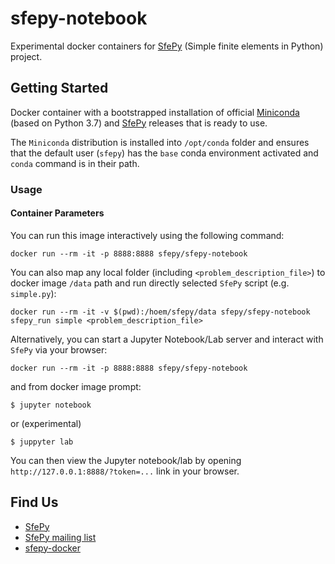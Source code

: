 # sfepy-notebook

Experimental docker containers for [SfePy](http://sfepy.org) (Simple finite elements in Python) project.

## Getting Started

Docker container with a bootstrapped installation of official [Miniconda](http://conda.pydata.org/miniconda.html)
(based on Python 3.7) and [SfePy](https://anaconda.org/conda-forge/sfepy) releases that is ready to use.

The `Miniconda` distribution is installed into `/opt/conda` folder and ensures that the default user (`sfepy`) has
the `base` conda environment activated and `conda` command is in their path.

### Usage

#### Container Parameters

You can run this image interactively using the following command:

    docker run --rm -it -p 8888:8888 sfepy/sfepy-notebook

You can also map any local folder (including `<problem_description_file>`) to docker image `/data` path and
run directly selected `SfePy` script (e.g. `simple.py`):

    docker run --rm -it -v $(pwd):/hoem/sfepy/data sfepy/sfepy-notebook sfepy_run simple <problem_description_file>

Alternatively, you can start a Jupyter Notebook/Lab server and interact with `SfePy` via your browser:

    docker run --rm -it -p 8888:8888 sfepy/sfepy-notebook

and from docker image prompt:

    $ jupyter notebook
or (experimental)

    $ juppyter lab
    
You can then view the Jupyter notebook/lab by opening `http://127.0.0.1:8888/?token=...` link in your browser.

## Find Us

* [SfePy](http://sfepy.org)
* [SfePy mailing list](https://mail.python.org/mm3/mailman3/lists/sfepy.python.org)
* [sfepy-docker](https://github.com/sfepy/sfepy-docker)

